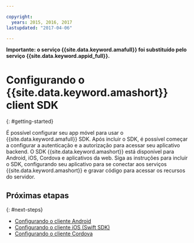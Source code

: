 ```yaml
---

copyright:
  years: 2015, 2016, 2017
lastupdated: "2017-04-06"

---
```


**Importante: o serviço {{site.data.keyword.amafull}} foi substituído pelo serviço {{site.data.keyword.appid_full}}.**

# Configurando o {{site.data.keyword.amashort}} client SDK
{: #getting-started}

É possível configurar seu app móvel para usar o {{site.data.keyword.amafull}} SDK.  Após incluir o SDK, é possível começar a configurar a
autenticação e a autorização para acessar seu aplicativo
backend.  O SDK {{site.data.keyword.amashort}} está
disponível para Android, iOS, Cordova e aplicativos da web. Siga as instruções para incluir o SDK, configurando seu aplicativo para se conectar aos serviços {{site.data.keyword.amashort}} e gravar
código para acessar os recursos do servidor.


## Próximas etapas
{: #next-steps}

* [Configurando o cliente Android](getting-started-android.html)
* [Configurando o
cliente iOS (Swift SDK)](getting-started-ios-swift-sdk.html)
* [Configurando
o cliente Cordova](getting-started-cordova.html)
